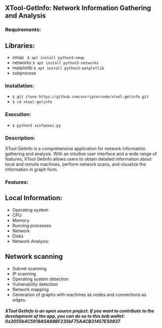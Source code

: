 ##  XTool-GetInfo: Network Information Gathering and Analysis

###  Requirements:

##  Libraries:

* nmap
  ``` $ apt install python3-nmap```
* networkx
  ``` $ apt install python3-networkx ``` 
* matplotlib
  ``` $ apt install python3-matplotlib ``` 
* subprocess


###  Installation:

*  ``` $ git clone https://github.com/xscriptorcode/xtool-getinfo.git ```
*  ``` $ cd xtool-getinfo ```

###  Execution:

*  ``` $ python3 xinfoexec.py ```


###  Description:

XTool GetInfo is a comprehensive application for network information gathering and analysis. With an intuitive user interface and a wide range of features, XTool GetInfo allows users to obtain detailed information about local and remote machines, perform network scans, and visualize the information in graph form.

###  Features:

##  Local Information:

* Operating system
* CPU
* Memory
* Running processes
* Network
* Disks
* Network Analysis:

##  Network scanning
* Subnet scanning
* IP scanning
* Operating system detection
* Vulnerability detection
* Network mapping
* Generation of graphs with machines as nodes and connections as edges.

##### XTool GetInfo is an open source project. If you want to contribute to the development of the app, you can do so to this bnb wallet: 0x2055b4C5918A5A88BF235bF75AACB31457E50837

